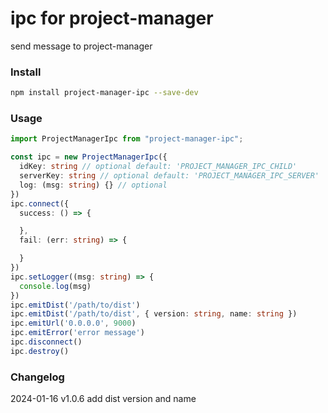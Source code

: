# ipc for project-manager

send message to project-manager

### Install

```bash
npm install project-manager-ipc --save-dev
```

### Usage

```ts
import ProjectManagerIpc from "project-manager-ipc";

const ipc = new ProjectManagerIpc({
  idKey: string // optional default: 'PROJECT_MANAGER_IPC_CHILD'
  serverKey: string // optional default: 'PROJECT_MANAGER_IPC_SERVER'
  log: (msg: string) {} // optional
})
ipc.connect({
  success: () => {

  },
  fail: (err: string) => {

  }
})
ipc.setLogger((msg: string) => {
  console.log(msg)
})
ipc.emitDist('/path/to/dist')
ipc.emitDist('/path/to/dist', { version: string, name: string })
ipc.emitUrl('0.0.0.0', 9000)
ipc.emitError('error message')
ipc.disconnect()
ipc.destroy()
```

### Changelog

2024-01-16 v1.0.6 add dist version and name
